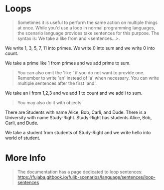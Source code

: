 # Loops

> Sometimes it is useful to perform the same action on multiple things at once.
> While you'd use a loop in normal programming languages, the scenario language
> provides take sentences for this purpose.
> The syntax is: We take a <name> like <example> from <list> and <sentences...>.

We write 1, 3, 5, 7, 11 into primes.
We write 0 into sum and we write 0 into count.

We take a prime like 1 from primes and we add prime to sum.

> You can also omit the 'like <example>' if you do not want to provide one.
> Remember to write 'an' instead of 'a' when necessary.
> You can write multiple sentences after the first 'and'.

We take an i from 1,2,3 and we add 1 to count and we add i to sum.

> You may also do it with objects:

There are Students with name Alice, Bob, Carli, and Dude.
There is a University with name Study-Right.
Study-Right has students Alice, Bob, Carli, and Dude.

We take a student from students of Study-Right and we write hello into world of student.

# More Info

> The documentation has a page dedicated to loop sentences:
> https://fujaba.gitbook.io/fulib-scenarios/language/sentences/loop-sentences
